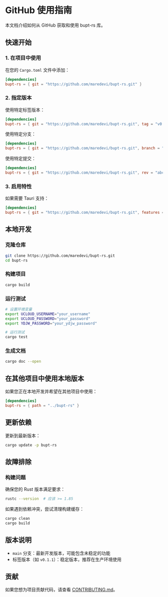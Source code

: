 # GitHub 使用指南

本文档介绍如何从 GitHub 获取和使用 bupt-rs 库。

## 快速开始

### 1. 在项目中使用

在您的 `Cargo.toml` 文件中添加：

```toml
[dependencies]
bupt-rs = { git = "https://github.com/maredevi/bupt-rs.git" }
```

### 2. 指定版本

使用特定标签版本：

```toml
[dependencies]
bupt-rs = { git = "https://github.com/maredevi/bupt-rs.git", tag = "v0.1.1" }
```

使用特定分支：

```toml
[dependencies]
bupt-rs = { git = "https://github.com/maredevi/bupt-rs.git", branch = "main" }
```

使用特定提交：

```toml
[dependencies]
bupt-rs = { git = "https://github.com/maredevi/bupt-rs.git", rev = "abc123..." }
```

### 3. 启用特性

如果需要 Tauri 支持：

```toml
[dependencies]
bupt-rs = { git = "https://github.com/maredevi/bupt-rs.git", features = ["tauri"] }
```

## 本地开发

### 克隆仓库

```bash
git clone https://github.com/maredevi/bupt-rs.git
cd bupt-rs
```

### 构建项目

```bash
cargo build
```

### 运行测试

```bash
# 设置环境变量
export UCLOUD_USERNAME="your_username"
export UCLOUD_PASSWORD="your_password"
export YDJW_PASSWORD="your_ydjw_password"

# 运行测试
cargo test
```

### 生成文档

```bash
cargo doc --open
```

## 在其他项目中使用本地版本

如果您正在本地开发并希望在其他项目中使用：

```toml
[dependencies]
bupt-rs = { path = "../bupt-rs" }
```

## 更新依赖

更新到最新版本：

```bash
cargo update -p bupt-rs
```

## 故障排除

### 构建问题

确保您的 Rust 版本满足要求：

```bash
rustc --version  # 应该 >= 1.85
```

如果遇到依赖冲突，尝试清理构建缓存：

```bash
cargo clean
cargo build
```

## 版本说明

- `main` 分支：最新开发版本，可能包含未稳定的功能
- 标签版本（如 `v0.1.1`）：稳定版本，推荐在生产环境使用

## 贡献

如果您想为项目贡献代码，请查看 [CONTRIBUTING.md](CONTRIBUTING.md)。
